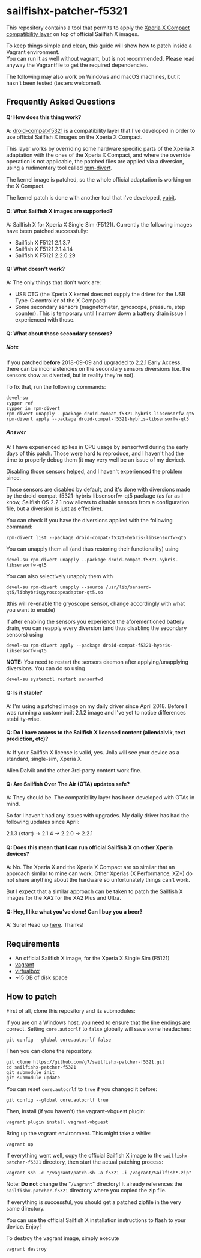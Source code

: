 sailfishx-patcher-f5321
=======================

This repository contains a tool that permits to apply the [Xperia X Compact compatibility layer](https://github.com/g7/droid-compat-f5321)
on top of official Sailfish X images.

To keep things simple and clean, this guide will show how to patch inside a Vagrant environment.  
You can run it as well without vagrant, but is not recommended. Please read anyway the Vagrantfile to
get the required dependencies.

The following may also work on Windows and macOS machines, but it hasn't been tested (testers welcome!).

Frequently Asked Questions
--------------------------

#### Q: How does this thing work?

A: [droid-compat-f5321](https://github.com/g7/droid-compat-f5321) is a compatibility layer that I've developed
in order to use official Sailfish X images on the Xperia X Compact.

This layer works by overriding some hardware specific parts of the Xperia X adaptation with the ones of the
Xperia X Compact, and where the override operation is not applicable, the patched files are applied
via a diversion, using a rudimentary tool called [rpm-divert](https://github.com/g7/rpm-divert).

The kernel image is patched, so the whole official adaptation is working on the X Compact.

The kernel patch is done with another tool that I've developed, [yabit](https://github.com/g7/yabit).

#### Q: What Sailfish X images are supported?

A: Sailfish X for Xperia X Single Sim (F5121). Currently the following images have been patched successfully:

* Sailfish X F5121 2.1.3.7
* Sailfish X F5121 2.1.4.14
* Sailfish X F5121 2.2.0.29

#### Q: What doesn't work?

A: The only things that don't work are:

  * USB OTG (the Xperia X kernel does not supply the driver for the USB Type-C controller of the X Compact)
  * Some secondary sensors (magnetometer, gyroscope, pressure, step counter). This is temporary until I narrow down a battery drain issue I experienced with those.

#### Q: What about those secondary sensors?

##### Note

If you patched **before** 2018-09-09 and upgraded to 2.2.1 Early Access, there can be inconsistencies on
the secondary sensors diversions (i.e. the sensors show as diverted, but in reality they're not).

To fix that, run the following commands:

    devel-su
    zypper ref
    zypper in rpm-divert
    rpm-divert unapply --package droid-compat-f5321-hybris-libsensorfw-qt5
    rpm-divert apply --package droid-compat-f5321-hybris-libsensorfw-qt5

##### Answer

A: I have experienced spikes in CPU usage by sensorfwd during the early days of this patch. Those were hard
to reproduce, and I haven't had the time to properly debug them (it may very well be an issue of my device).

Disabling those sensors helped, and I haven't experienced the problem since.

Those sensors are disabled by default, and it's done with diversions made by the
droid-compat-f5321-hybris-libsensorfw-qt5 package (as far as I know, Sailfish OS 2.2.1
now allows to disable sensors from a configuration file, but a diversion is just as effective).

You can check if you have the diversions applied with the following command:

    rpm-divert list --package droid-compat-f5321-hybris-libsensorfw-qt5

You can unapply them all (and thus restoring their functionality) using

    devel-su rpm-divert unapply --package droid-compat-f5321-hybris-libsensorfw-qt5

You can also selectively unapply them with

    devel-su rpm-divert unapply --source /usr/lib/sensord-qt5/libhybrisgyroscopeadaptor-qt5.so

(this will re-enable the gryoscope sensor, change accordingly with what you want to enable)

If after enabling the sensors you experience the aforementioned battery drain, you can reapply
every diversion (and thus disabling the secondary sensors) using

    devel-su rpm-divert apply --package droid-compat-f5321-hybris-libsensorfw-qt5

**NOTE:** You need to restart the sensors daemon after applying/unapplying diversions. You can
do so using

    devel-su systemctl restart sensorfwd

#### Q: Is it stable?

A: I'm using a patched image on my daily driver since April 2018. Before I was running a custom-built
2.1.2 image and I've yet to notice differences stability-wise.

#### Q: Do I have access to the Sailfish X licensed content (aliendalvik, text prediction, etc)?

A: If your Sailfish X license is valid, yes. Jolla will see your device as a standard, single-sim, Xperia X.

Alien Dalvik and the other 3rd-party content work fine.

#### Q: Are Sailfish Over The Air (OTA) updates safe?

A: They should be. The compatibility layer has been developed with OTAs in mind.

So far I haven't had any issues with upgrades. My daily driver has had the following updates since April:

2.1.3 (start) -> 2.1.4 -> 2.2.0 -> 2.2.1

#### Q: Does this mean that I can run official Sailfish X on other Xperia devices?

A: No. The Xperia X and the Xperia X Compact are so similar that an approach similar to mine
can work. Other Xperias (X Performance, XZ*) do not share anything about the hardware so unfortunately
things can't work.

But I expect that a similar approach can be taken to patch the Sailfish X images for the XA2 for the XA2 Plus and Ultra.

#### Q: Hey, I like what you've done! Can I buy you a beer?

A: Sure! Head up [here](https://www.paypal.com/cgi-bin/webscr?cmd=_s-xclick&hosted_button_id=HVAFQSLM94DLW&lc=en_XC). Thanks!

Requirements
------------

* An official Sailfish X image, for the Xperia X Single Sim (F5121)
* [vagrant](https://www.vagrantup.com)
* [virtualbox](https://www.virtualbox.org)
* ~15 GB of disk space

How to patch
------------

First of all, clone this repository and its submodules:

If you are on a Windows host, you need to ensure that the line endings are correct.
Setting `core.autocrlf` to `false` globally will save some headaches:

	git config --global core.autocrlf false

Then you can clone the repository:

	git clone https://github.com/g7/sailfishx-patcher-f5321.git
	cd sailfishx-patcher-f5321
	git submodule init
	git submodule update

You can reset `core.autocrlf` to `true` if you changed it before:

	git config --global core.autocrlf true

Then, install (if you haven't) the vagrant-vbguest plugin:

	vagrant plugin install vagrant-vbguest

Bring up the vagrant environment. This might take a while:

	vagrant up

If everything went well, copy the official Sailfish X image to the `sailfishx-patcher-f5321` directory,
then start the actual patching process:

	vagrant ssh -c "/vagrant/patch.sh -a f5321 -i /vagrant/Sailfish*.zip"

Note: **Do not** change the "`/vagrant`" directory! It already references the `sailfishx-patcher-f5321`
directory where you copied the zip file.

If everything is successful, you should get a patched zipfile in the very same directory.

You can use the official Sailfish X installation instructions to flash to your device. Enjoy!

To destroy the vagrant image, simply execute

	vagrant destroy
